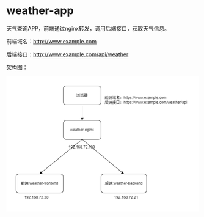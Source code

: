# weather-app

天气查询APP，前端通过nginx转发，调用后端接口，获取天气信息。

前端域名：http://www.example.com

后端接口：http://www.example.com/api/weather

架构图：

![](./assets/frontend-backend.drawio.png)
